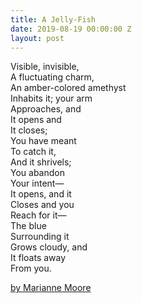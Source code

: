 ```yaml
---
title: A Jelly-Fish
date: 2019-08-19 00:00:00 Z
layout: post
---
```


Visible, invisible,  
A fluctuating charm,  
An amber-colored amethyst  
Inhabits it; your arm  
Approaches, and  
It opens and  
It closes;  
You have meant  
To catch it,  
And it shrivels;  
You abandon  
Your intent—  
It opens, and it  
Closes and you  
Reach for it—  
The blue  
Surrounding it  
Grows cloudy, and  
It floats away  
From you.  

[by Marianne Moore](https://poets.org/anthology/poems-your-poetry-project-public-domain)
